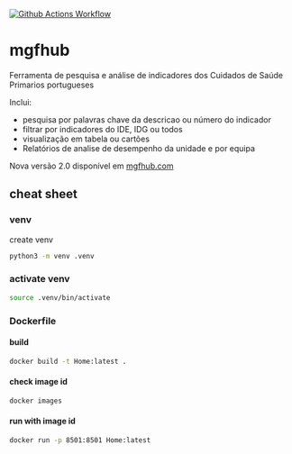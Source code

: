 [![Github Actions Workflow](https://github.com/DiogoCarapito/mgfhub/actions/workflows/main.yaml/badge.svg)](https://github.com/DiogoCarapito/mgfhub/actions/workflows/main.yaml)

# mgfhub
Ferramenta de pesquisa e análise de indicadores dos Cuidados de Saúde Primarios portugueses

Inclui:

- pesquisa por palavras chave da descricao ou número do indicador
- filtrar por indicadores do IDE, IDG ou todos
- visualização em tabela ou cartões
- Relatórios de analise de desempenho da unidade e por equipa

Nova versão 2.0 disponível em [mgfhub.com](mgfhub.com)

## cheat sheet

### venv
create venv
```bash
python3 -m venv .venv
```

### activate venv
```bash
source .venv/bin/activate
```

### Dockerfile

#### build
```bash
docker build -t Home:latest .
````

#### check image id
```bash
docker images
````

#### run with image id
```bash
docker run -p 8501:8501 Home:latest
````
